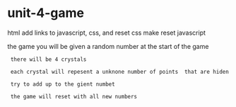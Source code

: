 # unit-4-game

html 
add links to javascript, css, and reset
css 
  make reset 
javascript 
   


the game 
     you will be given a random number at the start of the game 

     there will be 4 crystals 

     each crystal will repesent a unknone number of points  that are hiden 

     try to add up to the gient numbet 

     the game will reset with all new numbers 
     